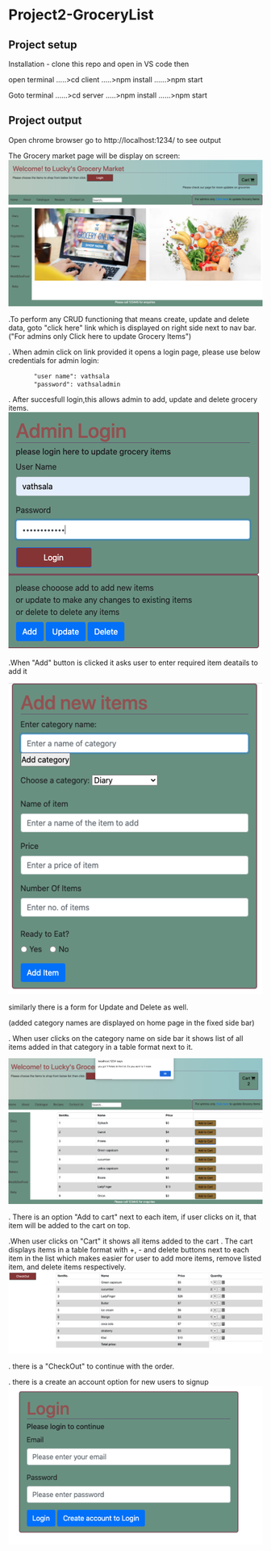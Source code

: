 # Project2-GroceryList

## Project setup
Installation - clone this repo and open in VS code then 

open terminal
.....>cd client
.....>npm install
......>npm start 

Goto terminal
......>cd server
.....>npm install
......>npm start 

## Project output
Open chrome browser go to http://localhost:1234/ to see output

The Grocery market page will be display on screen: 
![](client/images/homepage.png)

.To perform any CRUD functioning that means create, update and delete data, goto "click here" link which is displayed on right side next to nav bar. ("For admins only Click here to update Grocery Items")

. When admin click on link provided it opens a login page,
    please use below credentials for admin login:

           "user name": vathsala
           "password": vathsaladmin

. After succesfull login,this allows admin to add, update and delete grocery items.
![](client/images/admin.png)


.When "Add" button is clicked it asks user to enter required item deatails to add it

![](client/images/addItem.png)

similarly there is a form for Update and Delete as well.

(added category names are displayed on home page in the fixed side bar)

. When user clicks on the category name on side bar it shows list of all items added in that category in a table format next to it.

![](client/images/ItemsInEachCategory.png)

. There is an option "Add to cart" next to each item, if user clicks on it, that item will be added to the cart on top.

.When user clicks on "Cart" it shows all items added to the cart
. The cart displays items in a table format with +, - and delete buttons next to each item in the list which makes easier for user to add more items, remove listed item, and delete items respectively.
![](client/images/CartDisplay.png)

. there is a "CheckOut" to continue with the order.

. there is a create an account option for new users to signup 
![](client/images/login.png)